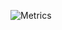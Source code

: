 ![Metrics](https://metrics.lecoq.io/martin-sweeny?template=classic&languages=1&people=1&gists=1&followup=1&lines=1&activity=1&achievements=1&notable=1&languages.limit=8&languages.colors=github&languages.details=bytes-size&languages.threshold=0%25&people.limit=28&people.size=28&people.types=followers%2C%20following&people.identicons=false&people.shuffle=false&followup.sections=repositories&activity.limit=5&activity.days=14&activity.filter=all&activity.visibility=all&activity.timestamps=false&achievements.threshold=X&achievements.secrets=true&achievements.limit=0&notable.repositories=false&config.timezone=America%2FMontreal)
